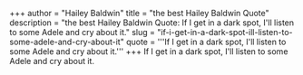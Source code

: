 +++
author = "Hailey Baldwin"
title = "the best Hailey Baldwin Quote"
description = "the best Hailey Baldwin Quote: If I get in a dark spot, I'll listen to some Adele and cry about it."
slug = "if-i-get-in-a-dark-spot-ill-listen-to-some-adele-and-cry-about-it"
quote = '''If I get in a dark spot, I'll listen to some Adele and cry about it.'''
+++
If I get in a dark spot, I'll listen to some Adele and cry about it.
